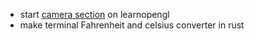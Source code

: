 - start [camera section](https://learnopengl.com/Getting-started/Camera) on learnopengl
- make terminal Fahrenheit and celsius converter in rust